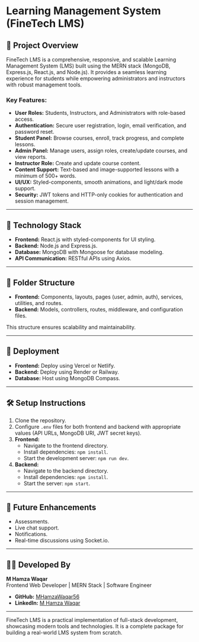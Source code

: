 


# Learning Management System (FineTech LMS)

## 🔹 Project Overview
FineTech LMS is a comprehensive, responsive, and scalable Learning Management System (LMS) built using the MERN stack (MongoDB, Express.js, React.js, and Node.js). It provides a seamless learning experience for students while empowering administrators and instructors with robust management tools.

### Key Features:
- **User Roles:** Students, Instructors, and Administrators with role-based access.
- **Authentication:** Secure user registration, login, email verification, and password reset.
- **Student Panel:** Browse courses, enroll, track progress, and complete lessons.
- **Admin Panel:** Manage users, assign roles, create/update courses, and view reports.
- **Instructor Role:** Create and update course content.
- **Content Support:** Text-based and image-supported lessons with a minimum of 500+ words.
- **UI/UX:** Styled-components, smooth animations, and light/dark mode support.
- **Security:** JWT tokens and HTTP-only cookies for authentication and session management.

---

## 🔧 Technology Stack
- **Frontend:** React.js with styled-components for UI styling.
- **Backend:** Node.js and Express.js.
- **Database:** MongoDB with Mongoose for database modeling.
- **API Communication:** RESTful APIs using Axios.

---

## 📂 Folder Structure
- **Frontend:** Components, layouts, pages (user, admin, auth), services, utilities, and routes.
- **Backend:** Models, controllers, routes, middleware, and configuration files.

This structure ensures scalability and maintainability.

---

## 🚀 Deployment
- **Frontend:** Deploy using Vercel or Netlify.
- **Backend:** Deploy using Render or Railway.
- **Database:** Host using MongoDB Compass.

---

## 🛠️ Setup Instructions
1. Clone the repository.
2. Configure `.env` files for both frontend and backend with appropriate values (API URLs, MongoDB URI, JWT secret keys).
3. **Frontend:**
    - Navigate to the frontend directory.
    - Install dependencies: `npm install`.
    - Start the development server: `npm run dev`.
4. **Backend:**
    - Navigate to the backend directory.
    - Install dependencies: `npm install`.
    - Start the server: `npm start`.

---

## 🌟 Future Enhancements
- Assessments.
- Live chat support.
- Notifications.
- Real-time discussions using Socket.io.

---

## 👨‍💻 Developed By
**M Hamza Waqar**  
Frontend Web Developer | MERN Stack | Software Engineer  
- **GitHub:** [MHamzaWaqar56](https://github.com/MHamzaWaqar56)  
- **LinkedIn:** [M Hamza Waqar](https://www.linkedin.com/in/m-hamza-waqar-58b9b5240/)  

---
FineTech LMS is a practical implementation of full-stack development, showcasing modern tools and technologies. It is a complete package for building a real-world LMS system from scratch.

